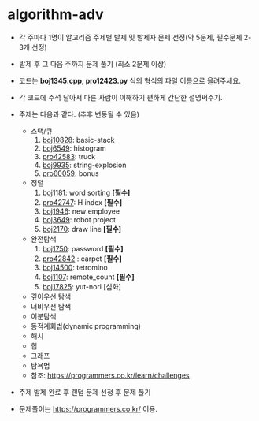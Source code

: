 # algorithm-adv

- 각 주마다 1명이 알고리즘 주제별 발제 및 발제자 문제 선정(약 5문제, 필수문제 2-3개 선정)
- 발제 후 그 다음 주까지 문제 풀기 (최소 2문제 이상)
- 코드는 **boj1345.cpp, pro12423.py** 식의 형식의 파일 이름으로 올려주세요.
- 각 코드에 주석 달아서 다른 사람이 이해하기 편하게 간단한 설명써주기.
- 주제는 다음과 같다. (추후 변동될 수 있음)
  - 스택/큐
    1. [boj10828](https://www.acmicpc.net/problem/10828): basic-stack
    2. [boj6549](https://www.acmicpc.net/problem/6549): histogram
    3. [pro42583](https://programmers.co.kr/learn/courses/30/lessons/42583): truck
    4. [boj9935](https://www.acmicpc.net/problem/9935): string-explosion
    5. [pro60059](https://programmers.co.kr/learn/courses/30/lessons/60059): bonus
  - 정렬
    1. [boj1181](https://www.acmicpc.net/problem/1181): word sorting  **[필수]**
    2. [pro42747](https://programmers.co.kr/learn/courses/30/lessons/42747): H index  **[필수]**
    3. [boj1946](https://www.acmicpc.net/problem/1946): new employee
    4. [boj3649](https://www.acmicpc.net/problem/3649): robot project  
    5. [boj2170](https://www.acmicpc.net/problem/2170): draw line  **[필수]**
  - 완전탐색
    1. [boj1750](https://www.acmicpc.net/problem/1759): password **[필수]**
    2. [pro42842](https://programmers.co.kr/learn/courses/30/lessons/42842) : carpet **[필수]**
    3. [boj14500](https://www.acmicpc.net/problem/14500): tetromino 
    4. [boj1107](https://www.acmicpc.net/problem/1107): remote_count **[필수]**
    5. [boj17825](https://www.acmicpc.net/problem/17825): yut-nori [심화]
  - 깊이우선 탐색
  - 너비우선 탐색
  - 이분탐색
  - 동적계회법(dynamic programming)
  - 해시
  - 힙
  - 그래프
  - 탐욕법
  - 참조: https://programmers.co.kr/learn/challenges 
- 주제 발제 완료 후 랜덤 문제 선정 후 문제 풀기

- 문제풀이는 https://programmers.co.kr/ 이용. 

